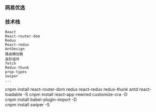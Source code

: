 ### 网易优选
### 技术栈
    React
    React-router-dom
    Redux
    React-redux
    AntDesign
    路由懒加载
    高阶组件
    fetch
    Redux-thunk
    prop-types
    swiper
    ...

cnpm install react-router-dom redux react-redux  redux-thunk antd react-loadable -S
cnpm install react-app-rewired customize-cra -D        
cnpm install babel-plugin-import -D  
cnpm install swiper -S     
 

